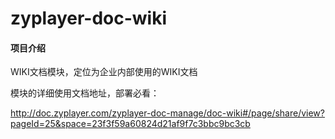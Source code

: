 # zyplayer-doc-wiki

#### 项目介绍
WIKI文档模块，定位为企业内部使用的WIKI文档

模块的详细使用文档地址，部署必看：

http://doc.zyplayer.com/zyplayer-doc-manage/doc-wiki#/page/share/view?pageId=25&space=23f3f59a60824d21af9f7c3bbc9bc3cb

